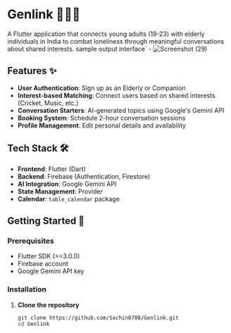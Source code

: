 # Genlink 👵🤝🧑  

A Flutter application that connects young adults (19-23) with elderly individuals in India to combat loneliness through meaningful conversations about shared interests.
sample output interface` - ![Screenshot (29)](https://github.com/user-attachments/assets/23fee68a-9e72-42a0-8690-f5a37dd6f5cb)

## Features ✨
- **User Authentication**: Sign up as an Elderly or Companion
- **Interest-based Matching**: Connect users based on shared interests (Cricket, Music, etc.)
- **Conversation Starters**: AI-generated topics using Google's Gemini API
- **Booking System**: Schedule 2-hour conversation sessions
- **Profile Management**: Edit personal details and availability

## Tech Stack 🛠️
- **Frontend**: Flutter (Dart)
- **Backend**: Firebase (Authentication, Firestore)
- **AI Integration**: Google Gemini API
- **State Management**: Provider
- **Calendar**: `table_calendar` package

## Getting Started 🚀

### Prerequisites
- Flutter SDK (>=3.0.0)
- Firebase account
- Google Gemini API key

### Installation
1. **Clone the repository**
   ```bash
   git clone https://github.com/Sachin0708/Genlink.git
   cd Genlink
